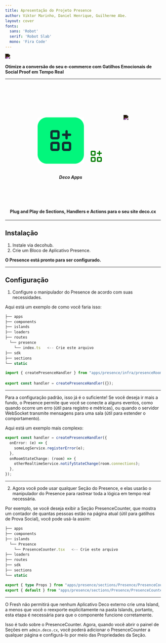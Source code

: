 ```yaml
---
title: Apresentação do Projeto Presence
author: Viktor Marinho, Daniel Henrique, Guilherme Abe.
layout: cover
fonts:
  sans: 'Robot'
  serif: 'Robot Slab'
  mono: 'Fira Code'
---
```


<img src="https://raw.githubusercontent.com/viktormarinho/deco-apps/main/presence/logo.png" style="filter: invert()" width="" height=""/>

**Otimize a conversão do seu e-commerce com Gatilhos Emocionais de Social Proof
em Tempo Real**

---

<br>
<br>
<br>
<br>
<br>
<br>

<div style="display: flex; align-items: start; gap: 4rem; justify-content: center;">
  <div style="display: flex; align-items: center; flex-direction: column; gap: 1rem;">
    <div style="display: flex; align-items: end; gap: 1rem; margin-top: .5rem;">
      <img src="https://raw.githubusercontent.com/deco-cx/apps/main/decohub/logo.png" style="" width="150" height=""/>
      <svg xmlns="http://www.w3.org/2000/svg" class="icon icon-tabler icon-tabler-apps" width="48" height="48" viewBox="0 0 24 24" stroke-width="2" stroke="green" fill="none" stroke-linecap="round" stroke-linejoin="round">
        <path stroke="none" d="M0 0h24v24H0z" fill="none"></path>
        <path d="M4 4m0 1a1 1 0 0 1 1 -1h4a1 1 0 0 1 1 1v4a1 1 0 0 1 -1 1h-4a1 1 0 0 1 -1 -1z"></path>
        <path d="M4 14m0 1a1 1 0 0 1 1 -1h4a1 1 0 0 1 1 1v4a1 1 0 0 1 -1 1h-4a1 1 0 0 1 -1 -1z"></path>
        <path d="M14 14m0 1a1 1 0 0 1 1 -1h4a1 1 0 0 1 1 1v4a1 1 0 0 1 -1 1h-4a1 1 0 0 1 -1 -1z"></path>
        <path d="M14 7l6 0"></path>
        <path d="M17 4l0 6"></path>
      </svg>
    </div>
<h5>Deco Apps</h5>
</div>
  <img src="https://raw.githubusercontent.com/viktormarinho/deco-apps/main/presence/logo.png" style="filter: invert()" width="" height=""/>
</div>

<br>
<br>
<br>

<h4 style="text-align: center;">
Plug and Play de Sections, Handlers e Actions para o seu site deco.cx
</h4>

---

## Instalação

1. Instale via decohub.
2. Crie um Bloco de Aplicativo Presence.

**O Presence está pronto para ser configurado.**

---

## Configuração

1. Configure o manipulador do Presence de acordo com suas necessidades.

Aqui está um exemplo de como você faria isso:

```ts
├── apps
├── components
├── islands
├── loaders
├── routes
  └── presence
    └── index.ts   <-- Crie este arquivo
├── sdk
├── sections
└── static
```

```ts
import { createPresenceHandler } from "apps/presence/infra/presenceRoom.ts";

export const handler = createPresenceHandler({});
```

---

Para a configuração padrão, isso já é o suficiente! Se você deseja ir mais a
fundo, o Presence permite que você se conecte a alguns eventos, como quando
ocorre um erro (útil para registro e métricas), ou quando o servidor WebSocket
transmite mensagens para uma sala (útil para estender o comportamento).

Aqui está um exemplo mais complexo:

```ts
export const handler = createPresenceHandler({
  onError: (e) => {
    someLogService.registerError(e);
  },
  onRoomStateChange: (room) => {
    otherRealtimeService.notifyStateChange(room.connections);
  },
});
```

---

2. Agora você pode usar qualquer Seção do Presence, e elas usarão o manipulador
   do Presence para rastrear toda a lógica em tempo real necessária.

Por exemplo, se você deseja exibir a Seção PresenceCounter, que mostra um
contador de quantas pessoas estão na página atual (útil para gatilhos de Prova
Social), você pode usá-la assim:

```ts
├── apps
├── components
├── islands
  └── Presence
    └── PresenceCounter.tsx   <-- Crie este arquivo
├── loaders
├── routes
├── sdk
├── sections
└── static
```

```ts
export { type Props } from "apps/presence/sections/Presence/PresenceCounter.tsx";
export { default } from "apps/presence/sections/Presence/PresenceCounter.tsx";
```

---

O Fresh não permitirá que nenhum Aplicativo Deco externo crie uma Island, a
menos que você o reexporte explicitamente na pasta Islands, portanto, esta etapa
é necessária para que o componente funcione corretamente.

Isso é tudo sobre o PresenceCounter. Agora, quando você abrir o painel de Seções
em `admin.deco.cx`, você poderá adicionar o PresenceCounter a qualquer página e
configurá-lo por meio das Propriedades da Seção.
